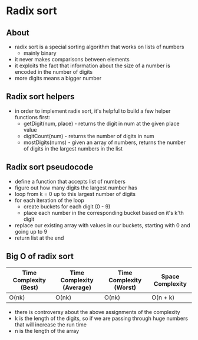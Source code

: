 # Radix sort

## About
- radix sort is a special sorting algorithm that works on lists of numbers
  - mainly binary
- it never makes comparisons between elements
- it exploits the fact that information about the size of a number is encoded in the number of digits
- more digits means a bigger number

## Radix sort helpers
- in order to implement radix sort, it's helpful to build a few helper functions first:
  - getDigit(num, place) - returns the digit in num at the given place value
  - digitCount(num) - returns the number of digits in num
  - mostDigits(nums) - given an array of numbers, returns the number of digits in the largest numbers in the list

## Radix sort pseudocode
- define a function that accepts list of numbers
- figure out how many digits the largest number has
- loop from k = 0 up to this largest number of digits
- for each iteration of the loop
  - create buckets for each digit (0 - 9)
  - place each number in the corresponding bucket based on it's k'th digit
- replace our existing array with values in our buckets, starting with 0 and going up to 9
- return list at the end

## Big O of radix sort

| Time Complexity (Best) | Time Complexity (Average) | Time Complexity (Worst) | Space Complexity|
| --- | --- | --- | --- |
| O(nk) | O(nk) | O(nk) | O(n + k) |

- there is controversy about the above assignments of the complexity
- k is the length of the digits, so if we are passing through huge numbers that will increase the run time 
- n is the length of the array
